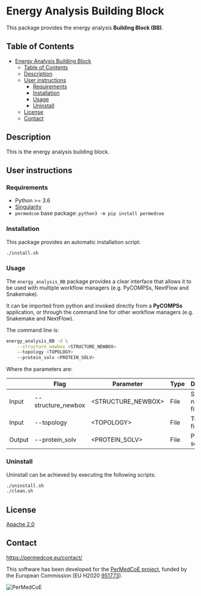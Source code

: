 # Energy Analysis Building Block

This package provides the energy analysis **Building Block (BB)**.

## Table of Contents

- [Energy Analysis Building Block](#energy-analysis-building-block)
  - [Table of Contents](#table-of-contents)
  - [Description](#description)
  - [User instructions](#user-instructions)
    - [Requirements](#requirements)
    - [Installation](#installation)
    - [Usage](#usage)
    - [Uninstall](#uninstall)
  - [License](#license)
  - [Contact](#contact)

## Description

This is the energy analysis building block.

## User instructions

### Requirements

- Python >= 3.6
- [Singularity](https://singularity.lbl.gov/docs-installation)
- `permedcoe` base package: `python3 -m pip install permedcoe`


### Installation

This package provides an automatic installation script:

```bash
./install.sh
```

### Usage

The `energy_analysis_BB` package provides a clear interface that allows
it to be used with multiple workflow managers (e.g. PyCOMPSs, NextFlow and
Snakemake).

It can be imported from python and invoked directly from a **PyCOMPSs**
application, or through the command line for other workflow managers
(e.g. Snakemake and NextFlow).

The command line is:

```bash
energy_analysis_BB -d \
    --structure_newbox <STRUCTURE_NEWBOX>
    --topology <TOPOLOGY>
    --protein_solv <PROTEIN_SOLV>
```

Where the parameters are:

|        | Flag               | Parameter           | Type | Description             |
|--------|--------------------|---------------------|------|-------------------------|
| Input  | --structure_newbox | \<STRUCTURE_NEWBOX> | File | Structure new box file. |
| Input  | --topology         | \<TOPOLOGY>         | File | Topology file.          |
| Output | --protein_solv     | \<PROTEIN_SOLV>     | File | Protein solvate.        |


### Uninstall

Uninstall can be achieved by executing the following scripts:

```bash
./uninstall.sh
./clean.sh
```

## License

[Apache 2.0](https://www.apache.org/licenses/LICENSE-2.0)

## Contact

<https://permedcoe.eu/contact/>

This software has been developed for the [PerMedCoE project](https://permedcoe.eu/), funded by the European Commission (EU H2020 [951773](https://cordis.europa.eu/project/id/951773)).

![](https://permedcoe.eu/wp-content/uploads/2020/11/logo_1.png "PerMedCoE")
